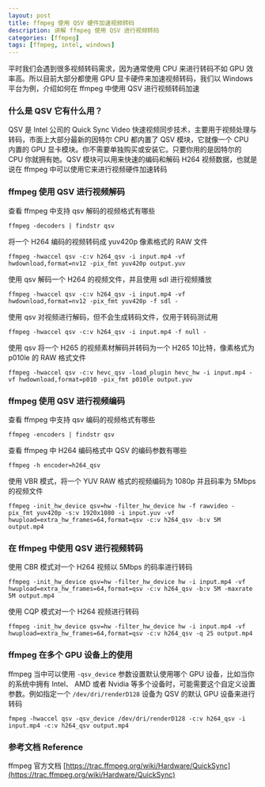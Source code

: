 ```yaml
---
layout: post
title: ffmpeg 使用 QSV 硬件加速视频转码
description: 讲解 ffmpeg 使用 QSV 进行视频转码
categories: [ffmpeg]
tags: [ffmpeg, intel, windows]
---
```


平时我们会遇到很多视频转码需求，因为通常使用 CPU 来进行转码不如 GPU 效率高。所以目前大部分都使用 GPU 显卡硬件来加速视频转码，我们以 Windows 平台为例，介绍如何在 ffmpeg 中使用 QSV 进行视频转码加速

### 什么是 QSV 它有什么用？

QSV 是 Intel 公司的 Quick Sync Video 快速视频同步技术，主要用于视频处理与转码，市面上大部分最新的因特尔 CPU 都内置了 QSV 模块，它就像一个 CPU 内置的 GPU 显卡模块。你不需要单独购买或安装它。只要你用的是因特尔的 CPU 你就拥有她。QSV 模块可以用来快速的编码和解码 H264 视频数据，也就是说在 ffmpeg 中可以使用它来进行视频硬件加速转码

### ffmpeg 使用 QSV 进行视频解码

查看 ffmpeg 中支持 qsv 解码的视频格式有哪些

    ffmpeg -decoders | findstr qsv

将一个 H264 编码的视频转码成 yuv420p 像素格式的 RAW 文件

    ffmpeg -hwaccel qsv -c:v h264_qsv -i input.mp4 -vf hwdownload,format=nv12 -pix_fmt yuv420p output.yuv

使用 qsv 解码一个 H264 的视频文件，并且使用 sdl 进行视频播放

    ffmpeg -hwaccel qsv -c:v h264_qsv -i input.mp4 -vf hwdownload,format=nv12 -pix_fmt yuv420p -f sdl -

使用 qsv 对视频进行解码，但不会生成转码文件，仅用于转码测试用

    ffmpeg -hwaccel qsv -c:v h264_qsv -i input.mp4 -f null -

使用 qsv 将一个 H265 的视频素材解码并转码为一个 H265 10比特，像素格式为 p010le 的 RAW 格式文件

    ffmpeg -hwaccel qsv -c:v hevc_qsv -load_plugin hevc_hw -i input.mp4 -vf hwdownload,format=p010 -pix_fmt p010le output.yuv

### ffmpeg 使用 QSV 进行视频编码

查看 ffmpeg 中支持 qsv 编码的视频格式有哪些

    ffmpeg -encoders | findstr qsv

查看 ffmpeg 中 H264 编码格式中 QSV 的编码参数有哪些

    ffmpeg -h encoder=h264_qsv

使用 VBR 模式，将一个 YUV RAW 格式的视频编码为 1080p 并且码率为 5Mbps 的视频文件

    ffmpeg -init_hw_device qsv=hw -filter_hw_device hw -f rawvideo -pix_fmt yuv420p -s:v 1920x1080 -i input.yuv -vf hwupload=extra_hw_frames=64,format=qsv -c:v h264_qsv -b:v 5M output.mp4

### 在 ffmpeg 中使用 QSV 进行视频转码

使用 CBR 模式对一个 H264 视频以 5Mbps 的码率进行转码

    ffmpeg -init_hw_device qsv=hw -filter_hw_device hw -i input.mp4 -vf hwupload=extra_hw_frames=64,format=qsv -c:v h264_qsv -b:v 5M -maxrate 5M output.mp4

使用 CQP 模式对一个 H264 视频进行转码

    ffmpeg -init_hw_device qsv=hw -filter_hw_device hw -i input.mp4 -vf hwupload=extra_hw_frames=64,format=qsv -c:v h264_qsv -q 25 output.mp4

### ffmpeg 在多个 GPU 设备上的使用

ffmpeg 当中可以使用 `-qsv_device` 参数设置默认使用哪个 GPU 设备，比如当你的系统中拥有 Intel、 AMD 或者 Nvidia 等多个设备时，可能需要这个自定义设置参数。例如指定一个 `/dev/dri/renderD128` 设备为 QSV 的默认 GPU 设备来进行转码

    fmpeg -hwaccel qsv -qsv_device /dev/dri/renderD128 -c:v h264_qsv -i input.mp4 -c:v h264_qsv output.mp4

### 参考文档 Reference

ffmpeg 官方文档 [https://trac.ffmpeg.org/wiki/Hardware/QuickSync](https://trac.ffmpeg.org/wiki/Hardware/QuickSync)
